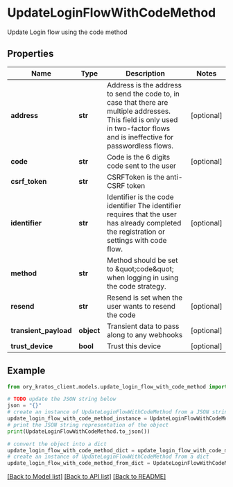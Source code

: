 # UpdateLoginFlowWithCodeMethod

Update Login flow using the code method

## Properties

Name | Type | Description | Notes
------------ | ------------- | ------------- | -------------
**address** | **str** | Address is the address to send the code to, in case that there are multiple addresses. This field is only used in two-factor flows and is ineffective for passwordless flows. | [optional] 
**code** | **str** | Code is the 6 digits code sent to the user | [optional] 
**csrf_token** | **str** | CSRFToken is the anti-CSRF token | 
**identifier** | **str** | Identifier is the code identifier The identifier requires that the user has already completed the registration or settings with code flow. | [optional] 
**method** | **str** | Method should be set to \&quot;code\&quot; when logging in using the code strategy. | 
**resend** | **str** | Resend is set when the user wants to resend the code | [optional] 
**transient_payload** | **object** | Transient data to pass along to any webhooks | [optional] 
**trust_device** | **bool** | Trust this device | [optional] 

## Example

```python
from ory_kratos_client.models.update_login_flow_with_code_method import UpdateLoginFlowWithCodeMethod

# TODO update the JSON string below
json = "{}"
# create an instance of UpdateLoginFlowWithCodeMethod from a JSON string
update_login_flow_with_code_method_instance = UpdateLoginFlowWithCodeMethod.from_json(json)
# print the JSON string representation of the object
print(UpdateLoginFlowWithCodeMethod.to_json())

# convert the object into a dict
update_login_flow_with_code_method_dict = update_login_flow_with_code_method_instance.to_dict()
# create an instance of UpdateLoginFlowWithCodeMethod from a dict
update_login_flow_with_code_method_from_dict = UpdateLoginFlowWithCodeMethod.from_dict(update_login_flow_with_code_method_dict)
```
[[Back to Model list]](../README.md#documentation-for-models) [[Back to API list]](../README.md#documentation-for-api-endpoints) [[Back to README]](../README.md)


